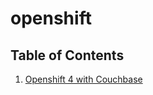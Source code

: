 # openshift

## Table of Contents

1. [Openshift 4 with Couchbase](https://github.com/angelavuong/openshift/tree/main/openshift_couchbase)
